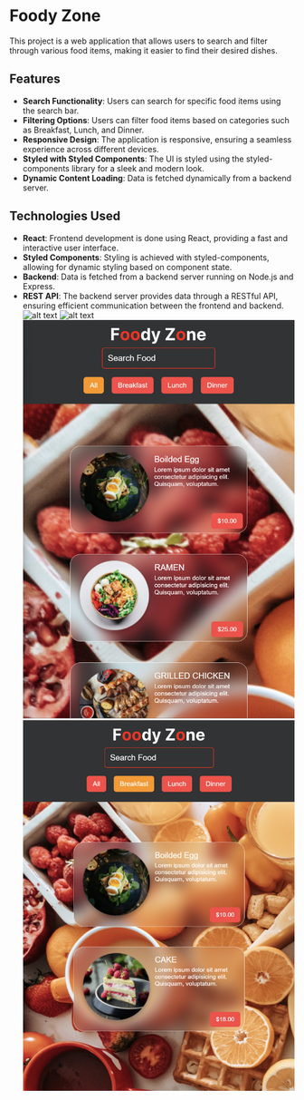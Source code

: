 # Foody Zone
This project is a web application that allows users to search and filter through various food items, making it easier to find their desired dishes.

## Features

- **Search Functionality**: Users can search for specific food items using the search bar.
- **Filtering Options**: Users can filter food items based on categories such as Breakfast, Lunch, and Dinner.
- **Responsive Design**: The application is responsive, ensuring a seamless experience across different devices.
- **Styled with Styled Components**: The UI is styled using the styled-components library for a sleek and modern look.
- **Dynamic Content Loading**: Data is fetched dynamically from a backend server.

## Technologies Used

- **React**: Frontend development is done using React, providing a fast and interactive user interface.
- **Styled Components**: Styling is achieved with styled-components, allowing for dynamic styling based on component state.
- **Backend**: Data is fetched from a backend server running on Node.js and Express.
- **REST API**: The backend server provides data through a RESTful API, ensuring efficient communication between the frontend and backend.
![alt text](image-1.png)
![alt text](image-2.png)
![alt text](image.png)
![alt text](image-3.png)
